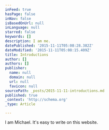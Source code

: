 ```yaml
---
inFeed: true
hasPage: false
inNav: false
isBasedOnUrl: null
inLanguage: null
starred: false
keywords: []
description: I am me.
datePublished: '2015-11-11T05:08:28.382Z'
dateModified: '2015-11-11T05:08:15.409Z'
title: Introductions
author: []
authors: []
publisher:
  name: null
  domain: null
  url: null
  favicon: null
sourcePath: _posts/2015-11-11-introductions.md
published: true
_context: 'http://schema.org'
_type: Article

---
```

I am Michael.  It's easy to write on this website.